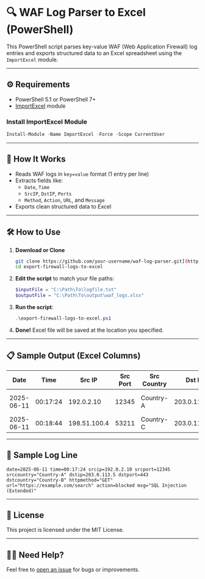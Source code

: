 
# 🔍 WAF Log Parser to Excel (PowerShell)

This PowerShell script parses key-value WAF (Web Application Firewall) log entries and exports structured data to an Excel spreadsheet using the `ImportExcel` module.

---

## ⚙️ Requirements

- PowerShell 5.1 or PowerShell 7+
- [ImportExcel](https://github.com/dfinke/ImportExcel) module

### Install ImportExcel Module

```powershell
Install-Module -Name ImportExcel -Force -Scope CurrentUser
```

---

## 📁 How It Works

- Reads WAF logs in `key=value` format (1 entry per line)
- Extracts fields like:
  - `Date`, `Time`
  - `SrcIP`, `DstIP`, `Ports`
  - `Method`, `Action`, `URL`, and `Message`
- Exports clean structured data to Excel

---

## 🛠️ How to Use

1. **Download or Clone**
   ```bash
   git clone https://github.com/your-username/waf-log-parser.git](https://github.com/saurabhsutone/export-firewall-logs-to-excel
   cd export-firewall-logs-to-excel
   ```

2. **Edit the script** to match your file paths:
   ```powershell
   $inputFile = "C:\Path\To\logfile.txt"
   $outputFile = "C:\Path\To\output\waf_logs.xlsx"
   ```

3. **Run the script**:
   ```powershell
   .\export-firewall-logs-to-excel.ps1
   ```

4. **Done!** Excel file will be saved at the location you specified.

---

## 📋 Sample Output (Excel Columns)

| Date       | Time     | Src IP       | Src Port | Src Country | Dst IP       | Dst Port | Dst Country | HTTP Method | URL                          | Action  | Message                  |
|------------|----------|--------------|----------|-------------|--------------|----------|-------------|--------------|-------------------------------|---------|---------------------------|
| 2025-06-11 | 00:17:24 | 192.0.2.10   | 12345    | Country-A   | 203.0.113.5  | 443      | Country-B   | GET          | https://example.com/search   | blocked | SQL Injection (Extended) |
| 2025-06-11 | 00:18:44 | 198.51.100.4 | 53211    | Country-C   | 203.0.113.77 | 80       | Country-D   | POST         | http://test-site.com/form    | blocked | Bad Robot                |

---

## 🧾 Sample Log Line

```
date=2025-06-11 time=00:17:24 srcip=192.0.2.10 srcport=12345 srccountry="Country-A" dstip=203.0.113.5 dstport=443 dstcountry="Country-B" httpmethod="GET" url="https://example.com/search" action=blocked msg="SQL Injection (Extended)"
```

---

## 📄 License

This project is licensed under the MIT License.

---

## 🙋‍♂️ Need Help?

Feel free to [open an issue](https://github.com/your-username/waf-log-parser/issues) for bugs or improvements.
